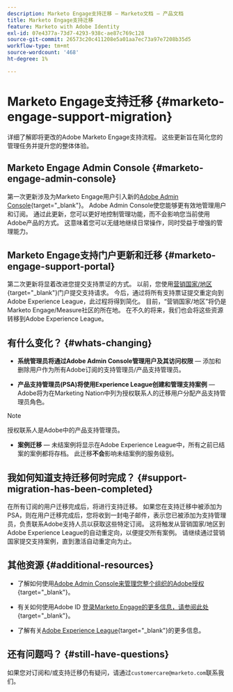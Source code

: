 ```yaml
---
description: Marketo Engage支持迁移 — Marketo文档 — 产品文档
title: Marketo Engage支持迁移
feature: Marketo with Adobe Identity
exl-id: 07e4377a-73d7-4293-938c-ae87c769c128
source-git-commit: 26573c20c411208e5a01aa7ec73a97e7208b35d5
workflow-type: tm+mt
source-wordcount: '468'
ht-degree: 1%

---
```


# Marketo Engage支持迁移 {#marketo-engage-support-migration}

详细了解即将更改的Adobe Marketo Engage支持流程。 这些更新旨在简化您的管理任务并提升您的整体体验。

## Marketo Engage Admin Console {#marketo-engage-admin-console}

第一次更新涉及为Marketo Engage用户引入新的[Adobe Admin Console](https://helpx.adobe.com/cn/enterprise/admin-guide.html){target="_blank"}。 Adobe Admin Console使您能够更有效地管理用户和订阅。 通过此更新，您可以更好地控制管理功能，而不会影响您当前使用Adobe产品的方式。 这意味着您可以无缝地继续日常操作，同时受益于增强的管理能力。

## Marketo Engage支持门户更新和迁移 {#marketo-engage-support-portal}

第二次更新将显着改进您提交支持票证的方式。 以前，您使用[营销国家/地区](https://nation.marketo.com/){target="_blank"}门户提交支持请求。 今后，通过将所有支持票证提交重定向到Adobe Experience League，此过程将得到简化。 目前，“营销国家/地区”将仍是Marketo Engage/Measure社区的所在地。 在不久的将来，我们也会将这些资源转移到Adobe Experience League。

## 有什么变化？ {#whats-changing}

* **系统管理员将通过Adobe Admin Console管理用户及其访问权限** — 添加和删除用户作为所有Adobe订阅的支持管理员/产品支持管理员。

* **产品支持管理员(PSA)将使用Experience League创建和管理支持案例** — Adobe将为在Marketing Nation中列为授权联系人的迁移用户分配产品支持管理员角色。

>[!NOTE]
>
>授权联系人是Adobe中的产品支持管理员。

* **案例迁移** — 未结案例将显示在Adobe Experience League中，所有之前已结案的案例都将存档。 此迁移&#x200B;**不会**&#x200B;影响未结案例的服务级别。

## 我如何知道支持迁移何时完成？ {#support-migration-has-been-completed}

在所有订阅的用户迁移完成后，将进行支持迁移。 如果您在支持迁移中被添加为PSA，则在用户迁移完成后，您将收到一封电子邮件，表示您已被添加为支持管理员，负责联系Adobe支持人员以获取这些特定订阅。 这将触发从营销国家/地区到Adobe Experience League的自动重定向，以便提交所有案例。 请继续通过营销国家提交支持案例，直到激活自动重定向为止。

## 其他资源 {#additional-resources}

* 了解如何使用[Adobe Admin Console来管理您整个组织的Adobe授权](https://helpx.adobe.com/enterprise/using/admin-roles.html){target="_blank"}。

* 有关如何使用Adobe ID [登录Marketo Engage的更多信息，请参阅此处](/help/marketo/product-docs/administration/marketo-with-adobe-identity/user-sign-in-with-adobe-id.md){target="_blank"}。

* 了解有关[Adobe Experience League](https://experienceleague.adobe.com/){target="_blank"}的更多信息。

## 还有问题吗？ {#still-have-questions}

如果您对订阅和/或支持迁移仍有疑问，请通过`customercare@marketo.com`联系我们。
